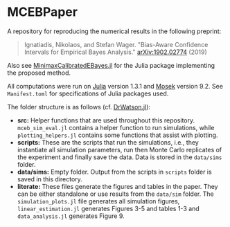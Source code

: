 # MCEBPaper

A repository for reproducing the numerical results in the following preprint:

  >Ignatiadis, Nikolaos, and Stefan Wager. "Bias-Aware Confidence Intervals for Empirical Bayes Analysis." [arXiv:1902.02774](https://arxiv.org/abs/1902.02774) (2019)

Also see [MinimaxCalibratedEBayes.jl](https://github.com/nignatiadis/MinimaxCalibratedEBayes.jl) for the Julia package implementing the proposed method. 

All computations were run on [Julia](https://julialang.org/) version 1.3.1 and [Mosek](https://www.mosek.com/) version 9.2. See `Manifest.toml` for specifications of Julia packages used. 

The folder structure is as follows (cf. [DrWatson.jl](https://github.com/JuliaDynamics/DrWatson.jl)):

* **src:** Helper functions that are used throughout this repository. `mceb_sim_eval.jl` contains a helper function to run simulations, while `plotting_helpers.jl` contains some functions that assist
with plotting.
* **scripts:** These are the scripts that run the simulations, i.e., they instantiate all simulation 
parameters, run then Monte Carlo replicates of the experiment and finally save the data. Data is stored in the `data/sims` folder. 
* **data/sims:** Empty folder. Output from the scripts in `scripts` folder is saved in this directory.
* **literate:** These files generate the figures and tables in the paper. They can be either standalone or use results from the `data/sim` folder. The `simulation_plots.jl` file generates all simulation figures, `linear_estimation.jl` generates Figures 3-5 and tables 1-3 and `data_analysis.jl` generates Figure 9.


